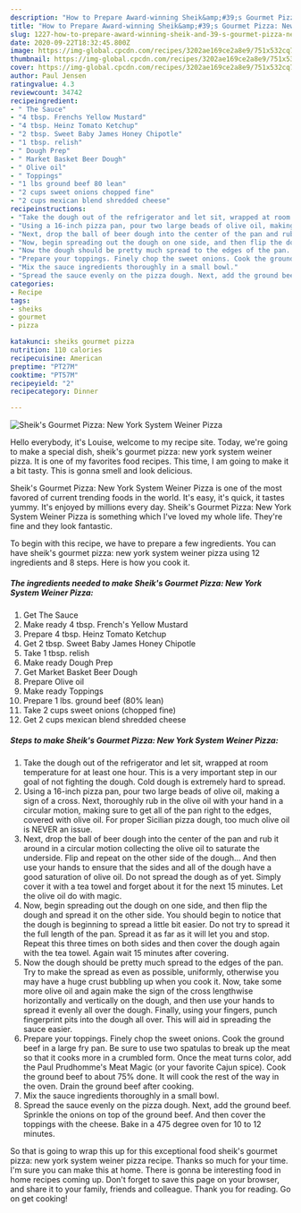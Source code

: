 ```yaml
---
description: "How to Prepare Award-winning Sheik&amp;#39;s Gourmet Pizza: New York System Weiner Pizza"
title: "How to Prepare Award-winning Sheik&amp;#39;s Gourmet Pizza: New York System Weiner Pizza"
slug: 1227-how-to-prepare-award-winning-sheik-and-39-s-gourmet-pizza-new-york-system-weiner-pizza
date: 2020-09-22T18:32:45.800Z
image: https://img-global.cpcdn.com/recipes/3202ae169ce2a8e9/751x532cq70/sheiks-gourmet-pizza-new-york-system-weiner-pizza-recipe-main-photo.jpg
thumbnail: https://img-global.cpcdn.com/recipes/3202ae169ce2a8e9/751x532cq70/sheiks-gourmet-pizza-new-york-system-weiner-pizza-recipe-main-photo.jpg
cover: https://img-global.cpcdn.com/recipes/3202ae169ce2a8e9/751x532cq70/sheiks-gourmet-pizza-new-york-system-weiner-pizza-recipe-main-photo.jpg
author: Paul Jensen
ratingvalue: 4.3
reviewcount: 34742
recipeingredient:
- " The Sauce"
- "4 tbsp. Frenchs Yellow Mustard"
- "4 tbsp. Heinz Tomato Ketchup"
- "2 tbsp. Sweet Baby James Honey Chipotle"
- "1 tbsp. relish"
- " Dough Prep"
- " Market Basket Beer Dough"
- " Olive oil"
- " Toppings"
- "1 lbs ground beef 80 lean"
- "2 cups sweet onions chopped fine"
- "2 cups mexican blend shredded cheese"
recipeinstructions:
- "Take the dough out of the refrigerator and let sit, wrapped at room temperature for at least one hour. This is a very important step in our goal of not fighting the dough. Cold dough is extremely hard to spread."
- "Using a 16-inch pizza pan, pour two large beads of olive oil, making a sign of a cross. Next, thoroughly rub in the olive oil with your hand in a circular motion, making sure to get all of the pan right to the edges, covered with olive oil. For proper Sicilian pizza dough, too much olive oil is NEVER an issue."
- "Next, drop the ball of beer dough into the center of the pan and rub it around in a circular motion collecting the olive oil to saturate the underside. Flip and repeat on the other side of the dough... And then use your hands to ensure that the sides and all of the dough have a good saturation of olive oil. Do not spread the dough as of yet. Simply cover it with a tea towel and forget about it for the next 15 minutes. Let the olive oil do with magic."
- "Now, begin spreading out the dough on one side, and then flip the dough and spread it on the other side. You should begin to notice that the dough is beginning to spread a little bit easier. Do not try to spread it the full length of the pan. Spread it as far as it will let you and stop. Repeat this three times on both sides and then cover the dough again with the tea towel. Again wait 15 minutes after covering."
- "Now the dough should be pretty much spread to the edges of the pan. Try to make the spread as even as possible, uniformly, otherwise you may have a huge crust bubbling up when you cook it. Now, take some more olive oil and again make the sign of the cross lengthwise horizontally and vertically on the dough, and then use your hands to spread it evenly all over the dough. Finally, using your fingers, punch fingerprint pits into the dough all over. This will aid in spreading the sauce easier."
- "Prepare your toppings. Finely chop the sweet onions. Cook the ground beef in a large fry pan. Be sure to use two spatulas to break up the meat so that it cooks more in a crumbled form. Once the meat turns color, add the Paul Prudhomme&#39;s Meat Magic (or your favorite Cajun spice). Cook the ground beef to about 75% done. It will cook the rest of the way in the oven. Drain the ground beef after cooking."
- "Mix the sauce ingredients thoroughly in a small bowl."
- "Spread the sauce evenly on the pizza dough. Next, add the ground beef. Sprinkle the onions on top of the ground beef. And then cover the toppings with the cheese. Bake in a 475 degree oven for 10 to 12 minutes."
categories:
- Recipe
tags:
- sheiks
- gourmet
- pizza

katakunci: sheiks gourmet pizza 
nutrition: 110 calories
recipecuisine: American
preptime: "PT27M"
cooktime: "PT57M"
recipeyield: "2"
recipecategory: Dinner

---
```



![Sheik&#39;s Gourmet Pizza: New York System Weiner Pizza](https://img-global.cpcdn.com/recipes/3202ae169ce2a8e9/751x532cq70/sheiks-gourmet-pizza-new-york-system-weiner-pizza-recipe-main-photo.jpg)

Hello everybody, it's Louise, welcome to my recipe site. Today, we're going to make a special dish, sheik&#39;s gourmet pizza: new york system weiner pizza. It is one of my favorites food recipes. This time, I am going to make it a bit tasty. This is gonna smell and look delicious.



Sheik&#39;s Gourmet Pizza: New York System Weiner Pizza is one of the most favored of current trending foods in the world. It's easy, it's quick, it tastes yummy. It's enjoyed by millions every day. Sheik&#39;s Gourmet Pizza: New York System Weiner Pizza is something which I've loved my whole life. They're fine and they look fantastic.


To begin with this recipe, we have to prepare a few ingredients. You can have sheik&#39;s gourmet pizza: new york system weiner pizza using 12 ingredients and 8 steps. Here is how you cook it.

<!--inarticleads1-->

##### The ingredients needed to make Sheik&#39;s Gourmet Pizza: New York System Weiner Pizza:

1. Get  The Sauce
1. Make ready 4 tbsp. French&#39;s Yellow Mustard
1. Prepare 4 tbsp. Heinz Tomato Ketchup
1. Get 2 tbsp. Sweet Baby James Honey Chipotle
1. Take 1 tbsp. relish
1. Make ready  Dough Prep
1. Get  Market Basket Beer Dough
1. Prepare  Olive oil
1. Make ready  Toppings
1. Prepare 1 lbs. ground beef (80% lean)
1. Take 2 cups sweet onions (chopped fine)
1. Get 2 cups mexican blend shredded cheese




<!--inarticleads2-->

##### Steps to make Sheik&#39;s Gourmet Pizza: New York System Weiner Pizza:

1. Take the dough out of the refrigerator and let sit, wrapped at room temperature for at least one hour. This is a very important step in our goal of not fighting the dough. Cold dough is extremely hard to spread.
1. Using a 16-inch pizza pan, pour two large beads of olive oil, making a sign of a cross. Next, thoroughly rub in the olive oil with your hand in a circular motion, making sure to get all of the pan right to the edges, covered with olive oil. For proper Sicilian pizza dough, too much olive oil is NEVER an issue.
1. Next, drop the ball of beer dough into the center of the pan and rub it around in a circular motion collecting the olive oil to saturate the underside. Flip and repeat on the other side of the dough... And then use your hands to ensure that the sides and all of the dough have a good saturation of olive oil. Do not spread the dough as of yet. Simply cover it with a tea towel and forget about it for the next 15 minutes. Let the olive oil do with magic.
1. Now, begin spreading out the dough on one side, and then flip the dough and spread it on the other side. You should begin to notice that the dough is beginning to spread a little bit easier. Do not try to spread it the full length of the pan. Spread it as far as it will let you and stop. Repeat this three times on both sides and then cover the dough again with the tea towel. Again wait 15 minutes after covering.
1. Now the dough should be pretty much spread to the edges of the pan. Try to make the spread as even as possible, uniformly, otherwise you may have a huge crust bubbling up when you cook it. Now, take some more olive oil and again make the sign of the cross lengthwise horizontally and vertically on the dough, and then use your hands to spread it evenly all over the dough. Finally, using your fingers, punch fingerprint pits into the dough all over. This will aid in spreading the sauce easier.
1. Prepare your toppings. Finely chop the sweet onions. Cook the ground beef in a large fry pan. Be sure to use two spatulas to break up the meat so that it cooks more in a crumbled form. Once the meat turns color, add the Paul Prudhomme&#39;s Meat Magic (or your favorite Cajun spice). Cook the ground beef to about 75% done. It will cook the rest of the way in the oven. Drain the ground beef after cooking.
1. Mix the sauce ingredients thoroughly in a small bowl.
1. Spread the sauce evenly on the pizza dough. Next, add the ground beef. Sprinkle the onions on top of the ground beef. And then cover the toppings with the cheese. Bake in a 475 degree oven for 10 to 12 minutes.




So that is going to wrap this up for this exceptional food sheik&#39;s gourmet pizza: new york system weiner pizza recipe. Thanks so much for your time. I'm sure you can make this at home. There is gonna be interesting food in home recipes coming up. Don't forget to save this page on your browser, and share it to your family, friends and colleague. Thank you for reading. Go on get cooking!
